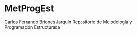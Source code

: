 # MetProgEst

Carlos Fernando Briones Jarquín
Repositorio de Metodología y Programación Estructurada
